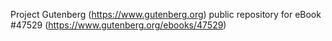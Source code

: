 Project Gutenberg (https://www.gutenberg.org) public repository for eBook #47529 (https://www.gutenberg.org/ebooks/47529)
